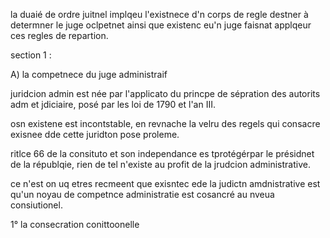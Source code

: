 la duaié de ordre juitnel implqeu l'existnece d'n corps de regle destner à determner le juge oclpetnet ainsi que existenc eu'n juge faisnat applqeur ces regles de repartion.

section 1 : 

A) la competnece du juge administraif


juridcion admin est née par l'applicato du princpe de sépration des autorits adm et jdiciaire, posé par les loi de 1790 et l'an III.

osn existene est incontstable, en revnache la velru des regels qui consacre exisnee dde cette juridton pose proleme.  

ritlce 66 de la consituto et son independance es tprotégérpar le présidnet de la républqie, rien de tel n'existe au profit de la jrudcion administrative.

ce n'est on uq etres recmeent que exisntec ede la judictn amdnistrative est qu'un noyau de competnce administratie est cosancré au nveua consiutionel. 

1° la consecration conittoonelle


